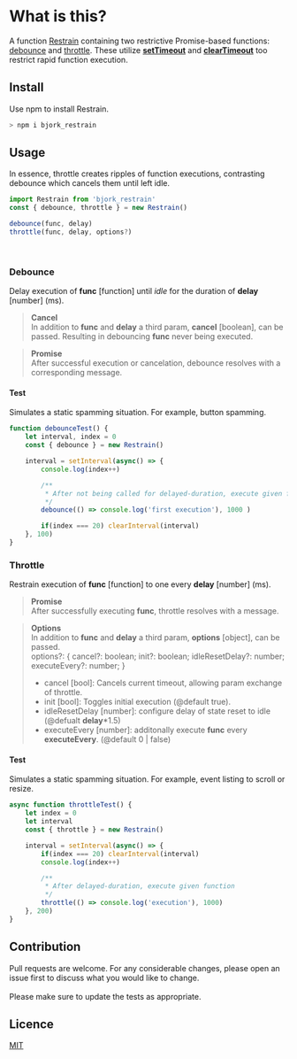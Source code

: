 # What is this?

A function [Restrain](https://github.com/EmilEinarsen/bjork_restrain/blob/97f6774e62d622548cb8746dcf0303abb30d227f/index.js#L9) containing two restrictive Promise-based functions: [debounce](https://github.com/EmilEinarsen/bjork_restrain/blob/97f6774e62d622548cb8746dcf0303abb30d227f/index.js#L23) and [throttle](https://github.com/EmilEinarsen/bjork_restrain/blob/97f6774e62d622548cb8746dcf0303abb30d227f/index.js#L69). These utilize [__setTimeout__](https://developer.mozilla.org/en-US/docs/Web/API/WindowOrWorkerGlobalScope/setTimeout) and [__clearTimeout__](https://developer.mozilla.org/en-US/docs/Web/API/WindowOrWorkerGlobalScope/clearTimeout) too restrict rapid function execution.


## Install
Use npm to install Restrain.

```bash
> npm i bjork_restrain
```


## Usage
In essence, throttle creates ripples of function executions, contrasting debounce which cancels them until left idle.
```js
import Restrain from 'bjork_restrain'
const { debounce, throttle } = new Restrain()

debounce(func, delay)
throttle(func, delay, options?)
```
<br>

### Debounce
Delay execution of __func__ [function] until _idle_ for the duration of __delay__ [number] (ms).

>**Cancel** <br>
In addition to __func__ and __delay__ a third param, __cancel__ [boolean], can be passed. Resulting in debouncing __func__ never being executed.

>**Promise** <br>
After successful execution or cancelation, debounce resolves with a corresponding message.<br>

#### Test
Simulates a static spamming situation. For example, button spamming.
```js
function debounceTest() {
	let interval, index = 0
	const { debounce } = new Restrain()

	interval = setInterval(async() => {
		console.log(index++)

		/**
		 * After not being called for delayed-duration, execute given function
		 */
		debounce(() => console.log('first execution'), 1000 )

		if(index === 20) clearInterval(interval)
	}, 100)
}
```


### Throttle
Restrain execution of __func__ [function] to one every __delay__ [number] (ms).

>**Promise**<br>
After successfully executing __func__, throttle resolves with a message.<br>

> **Options**<br>
> In addition to __func__ and __delay__ a third param, __options__ [object], can be passed. <br>
	options?: { cancel?: boolean; init?: boolean; idleResetDelay?: number; executeEvery?: number; }
> * cancel [bool]: 
Cancels current timeout, allowing param exchange of throttle.
> * init [bool]: 
Toggles initial execution (@default true).
> * idleResetDelay [number]: 
configure delay of state reset to idle (@defualt **delay***1.5)
> * executeEvery [number]: additonally execute **func** every **executeEvery**. (@default 0 | false)

#### Test
Simulates a static spamming situation. For example, event listing to scroll or resize.
```js
async function throttleTest() {
	let index = 0
	let interval
	const { throttle } = new Restrain()

	interval = setInterval(async() => {
		if(index === 20) clearInterval(interval)
		console.log(index++)

		/**
		 * After delayed-duration, execute given function
		 */
		throttle(() => console.log('execution'), 1000)
	}, 200)
}
```

## Contribution
Pull requests are welcome. For any considerable changes, please open an issue first to discuss what you would like to change.<br>
<br>
Please make sure to update the tests as appropriate.

## Licence
[MIT](https://github.com/EmilEinarsen/bjork_restrain/blob/master/LICENSE)
